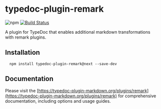 # typedoc-plugin-remark

![npm](https://img.shields.io/npm/v/typedoc-plugin-remark%2Fnext?&logo=npm) [![Build Status](https://github.com/tgreyuk/typedoc-plugin-markdown/actions/workflows/ci.typedoc-plugin-remark.yml/badge.svg?branch=next)](https://github.com/tgreyuk/typedoc-plugin-markdown/actions/workflows/ci.typedoc-plugin-remark.yml)

A plugin for TypeDoc that enables additional markdown transformations with remark plugins.

## Installation

```shell
  npm install typedoc-plugin-remark@next --save-dev
  ```

## Documentation

Please visit the [https://typedoc-plugin-markdown.org/plugins/remark](https://typedoc-plugin-markdown.org/plugins/remark) for comprehensive documentation, including options and usage guides.